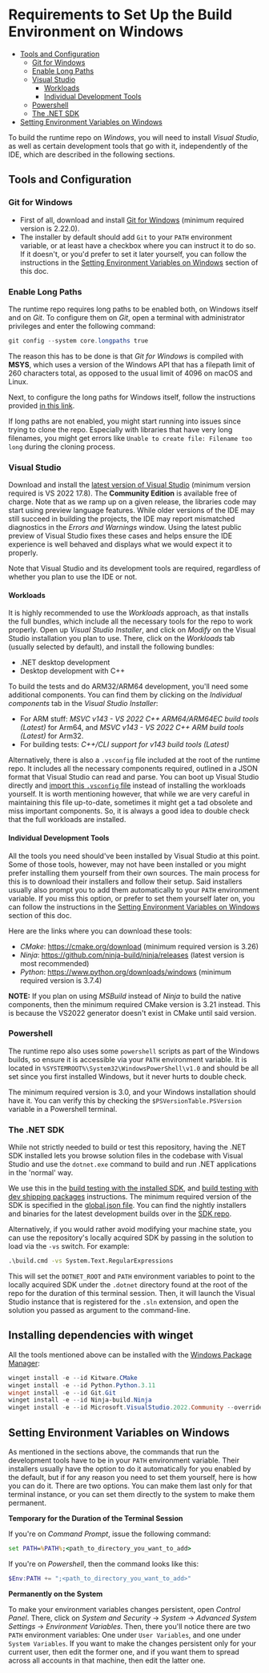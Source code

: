 # Requirements to Set Up the Build Environment on Windows

- [Tools and Configuration](#tools-and-configuration)
  - [Git for Windows](#git-for-windows)
  - [Enable Long Paths](#enable-long-paths)
  - [Visual Studio](#visual-studio)
    - [Workloads](#workloads)
    - [Individual Development Tools](#individual-development-tools)
  - [Powershell](#powershell)
  - [The .NET SDK](#the-net-sdk)
- [Setting Environment Variables on Windows](#setting-environment-variables-on-windows)

To build the runtime repo on *Windows*, you will need to install *Visual Studio*, as well as certain development tools that go with it, independently of the IDE, which are described in the following sections.

## Tools and Configuration

### Git for Windows

- First of all, download and install [Git for Windows](https://git-scm.com/download/win) (minimum required version is 2.22.0).
- The installer by default should add `Git` to your `PATH` environment variable, or at least have a checkbox where you can instruct it to do so. If it doesn't, or you'd prefer to set it later yourself, you can follow the instructions in the [Setting Environment Variables on Windows](#setting-environment-variables-on-windows) section of this doc.

### Enable Long Paths

The runtime repo requires long paths to be enabled both, on Windows itself and on *Git*. To configure them on *Git*, open a terminal with administrator privileges and enter the following command:

```powershell
git config --system core.longpaths true
```

The reason this has to be done is that *Git for Windows* is compiled with **MSYS**, which uses a version of the Windows API that has a filepath limit of 260 characters total, as opposed to the usual limit of 4096 on macOS and Linux.

Next, to configure the long paths for Windows itself, follow the instructions provided [in this link](https://learn.microsoft.com/windows/win32/fileio/maximum-file-path-limitation?tabs=registry#enable-long-paths-in-windows-10-version-1607-and-later).

If long paths are not enabled, you might start running into issues since trying to clone the repo. Especially with libraries that have very long filenames, you might get errors like `Unable to create file: Filename too long` during the cloning process.

### Visual Studio

Download and install the [latest version of Visual Studio](https://visualstudio.microsoft.com/downloads/) (minimum version required is VS 2022 17.8). The **Community Edition** is available free of charge. Note that as we ramp up on a given release, the libraries code may start using preview language features. While older versions of the IDE may still succeed in building the projects, the IDE may report mismatched diagnostics in the *Errors and Warnings* window. Using the latest public preview of Visual Studio fixes these cases and helps ensure the IDE experience is well behaved and displays what we would expect it to properly.

Note that Visual Studio and its development tools are required, regardless of whether you plan to use the IDE or not.

#### Workloads

It is highly recommended to use the *Workloads* approach, as that installs the full bundles, which include all the necessary tools for the repo to work properly. Open up *Visual Studio Installer*, and click on *Modify* on the Visual Studio installation you plan to use. There, click on the *Workloads* tab (usually selected by default), and install the following bundles:

- .NET desktop development
- Desktop development with C++

To build the tests and do ARM32/ARM64 development, you'll need some additional components. You can find them by clicking on the *Individual components* tab in the *Visual Studio Installer*:

- For ARM stuff: *MSVC v143 - VS 2022 C++ ARM64/ARM64EC build tools (Latest)* for Arm64, and *MSVC v143 - VS 2022 C++ ARM build tools (Latest)* for Arm32.
- For building tests: *C++/CLI support for v143 build tools (Latest)*

Alternatively, there is also a `.vsconfig` file included at the root of the runtime repo. It includes all the necessary components required, outlined in a JSON format that Visual Studio can read and parse. You can boot up Visual Studio directly and [import this `.vsconfig` file](https://learn.microsoft.com/visualstudio/install/import-export-installation-configurations?view=vs-2022#import-a-configuration) instead of installing the workloads yourself. It is worth mentioning however, that while we are very careful in maintaining this file up-to-date, sometimes it might get a tad obsolete and miss important components. So, it is always a good idea to double check that the full workloads are installed.

#### Individual Development Tools

All the tools you need should've been installed by Visual Studio at this point. Some of those tools, however, may not have been installed or you might prefer installing them yourself from their own sources. The main process for this is to download their installers and follow their setup. Said installers usually also prompt you to add them automatically to your `PATH` environment variable. If you miss this option, or prefer to set them yourself later on, you can follow the instructions in the [Setting Environment Variables on Windows](#setting-environment-variables-on-windows) section of this doc.

Here are the links where you can download these tools:

- *CMake*: https://cmake.org/download (minimum required version is 3.26)
- *Ninja*: https://github.com/ninja-build/ninja/releases (latest version is most recommended)
- *Python*: https://www.python.org/downloads/windows (minimum required version is 3.7.4)

**NOTE:** If you plan on using *MSBuild* instead of *Ninja* to build the native components, then the minimum required CMake version is 3.21 instead. This is because the VS2022 generator doesn't exist in CMake until said version.

### Powershell

The runtime repo also uses some `powershell` scripts as part of the Windows builds, so ensure it is accessible via your `PATH` environment variable. It is located in `%SYSTEMROOT%\System32\WindowsPowerShell\v1.0` and should be all set since you first installed Windows, but it never hurts to double check.

<!-- TODO: Talk about the new Powershell, which is multi-platform and is in active development, as opposed to Windows Powershell that is in just maintenance mode now. -->
The minimum required version is 3.0, and your Windows installation should have it. You can verify this by checking the `$PSVersionTable.PSVersion` variable in a Powershell terminal.

### The .NET SDK

While not strictly needed to build or test this repository, having the .NET SDK installed lets you browse solution files in the codebase with Visual Studio and use the `dotnet.exe` command to build and run .NET applications in the 'normal' way.

We use this in the [build testing with the installed SDK](/docs/workflow/testing/using-your-build-with-installed-sdk.md), and [build testing with dev shipping packages](/docs/workflow/testing/using-dev-shipping-packages.md) instructions. The minimum required version of the SDK is specified in the [global.json file](https://github.com/dotnet/runtime/blob/main/global.json#L3). You can find the nightly installers and binaries for the latest development builds over in the [SDK repo](https://github.com/dotnet/sdk#installing-the-sdk).

Alternatively, if you would rather avoid modifying your machine state, you can use the repository's locally acquired SDK by passing in the solution to load via the `-vs` switch. For example:

```cmd
.\build.cmd -vs System.Text.RegularExpressions
```

This will set the `DOTNET_ROOT` and `PATH` environment variables to point to the locally acquired SDK under the `.dotnet` directory found at the root of the repo for the duration of this terminal session. Then, it will launch the Visual Studio instance that is registered for the `.sln` extension, and open the solution you passed as argument to the command-line.

## Installing dependencies with winget

All the tools mentioned above can be installed with the [Windows Package Manager](https://learn.microsoft.com/windows/package-manager/winget/):
```ps1
winget install -e --id Kitware.CMake
winget install -e --id Python.Python.3.11
winget install -e --id Git.Git
winget install -e --id Ninja-build.Ninja
winget install -e --id Microsoft.VisualStudio.2022.Community --override "--add Microsoft.VisualStudio.Workload.NativeDesktop --add Microsoft.VisualStudio.Workload.ManagedDesktop --includeRecommended"
```

## Setting Environment Variables on Windows

As mentioned in the sections above, the commands that run the development tools have to be in your `PATH` environment variable. Their installers usually have the option to do it automatically for you enabled by the default, but if for any reason you need to set them yourself, here is how you can do it. There are two options. You can make them last only for that terminal instance, or you can set them directly to the system to make them permanent.

**Temporary for the Duration of the Terminal Session**

If you're on *Command Prompt*, issue the following command:

```cmd
set PATH=%PATH%;<path_to_directory_you_want_to_add>
```

If you're on *Powershell*, then the command looks like this:

```powershell
$Env:PATH += ";<path_to_directory_you_want_to_add>"
```

**Permanently on the System**

To make your environment variables changes persistent, open *Control Panel*. There, click on *System and Security* -> *System* -> *Advanced System Settings* -> *Environment Variables*. Then, there you'll notice there are two `PATH` environment variables: One under `User Variables`, and one under `System Variables`. If you want to make the changes persistent only for your current user, then edit the former one, and if you want them to spread across all accounts in that machine, then edit the latter one.
